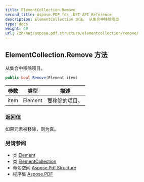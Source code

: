```yaml
---
title: ElementCollection.Remove
second_title: Aspose.PDF for .NET API Reference
description: ElementCollection 方法。 从集合中移除项目
type: docs
weight: 40
url: /zh/net/aspose.pdf.structure/elementcollection/remove/
---
```

## ElementCollection.Remove 方法

从集合中移除项目。

```csharp
public bool Remove(Element item)
```

| 参数 | 类型 | 描述 |
| --- | --- | --- |
| item | Element | 要移除的项目。 |

### 返回值

如果元素被移除，则为真。

### 另请参阅

* 类 [Element](../../element/)
* 类 [ElementCollection](../)
* 命名空间 [Aspose.Pdf.Structure](../../../aspose.pdf.structure/)
* 程序集 [Aspose.PDF](../../../)